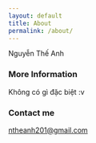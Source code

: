 ```yaml
---
layout: default
title: About
permalink: /about/
---
```


Nguyễn Thế Anh

### More Information

Không có gì đặc biệt :v

### Contact me

[ntheanh201@gmail.com](mailto:ntheanh201@gmail.com)